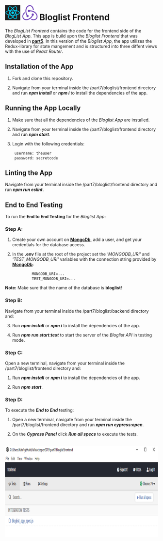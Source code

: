 <h1>
<img src="https://raw.githubusercontent.com/katerina-tziala/fullstackopen2019/master/documentation_images/react_logo.png" alt="react logo" width="50" height="50">
<img src="https://raw.githubusercontent.com/katerina-tziala/fullstackopen2019/master/documentation_images/redux_logo.png" alt="redux logo" width="50" height="50">
Bloglist Frontend<br/>
</h1>

The *BlogList Frontend* contains the code for the frontend side of the *BlogList App*.  This app is build upon the *Bloglist Frontend* that was developed in [**part5**](https://github.com/katerina-tziala/fullstackopen2019/tree/master/part5/bloglist/frontend). In this version of the *Bloglist App*, the app utilizes the Redux-library for state mangement and is structured into three diffent views with the use of *React Router*.


## Installation of the App

1. Fork and clone this repository.

2. Navigate from your terminal inside the /part7/bloglist/frontend directory and run ***npm install*** or ***npm i*** to install the dependencies of the app.


## Running the App Locally

1. Make sure that all the dependencies of the *Bloglist App* are installed.

2. Navigate from your terminal inside the /part7/bloglist/frontend directory and run ***npm start***.

3. Login with the following credentials:

        username: theuser
        password: secretcode


## Linting the App

Navigate from your terminal inside the /part7/bloglist/frontend directory and run ***npm run eslint***.


## End to End Testing

To run the **End to End Testing** for the *Bloglist App*:

<h3>Step A: </h3>

1. Create your own account on [**MongoDb**](https://www.mongodb.com/cloud), add a user, and get your credentials for the database access.

2. In the **.env** file at the root of the project set the *'MONGODB_URI'* and *'TEST_MONGODB_URI'* variables with the connection string provided by [**MongoDb**](https://www.mongodb.com/cloud):
                
                MONGODB_URI=...
                TEST_MONGODB_URI=...

**Note:** Make sure that the name of the database is **bloglist**!


<h3>Step B: </h3>

Navigate from your terminal inside the /part7/bloglist/backend directory and:

3.  Run ***npm install*** or ***npm i*** to install the dependencies of the app.

4. Run ***npm run start:test*** to start the server of the  *Bloglist API* in testing mode.


<h3>Step C: </h3>

Open a new terminal, navigate from your terminal inside the /part7/bloglist/frontend directory and:

1.  Run ***npm install*** or ***npm i*** to install the dependencies of the app.

2.  Run ***npm start***.


<h3>Step D: </h3>

To execute the ***End to End*** testing:

1.  Open a new terminal, navigate from your terminal inside the /part7/bloglist/frontend directory and run ***npm run cypress:open***.

2. On the ***Cypress Panel*** click ***Run all specs*** to execute the tests. <br/><br/>
<img src="https://raw.githubusercontent.com/katerina-tziala/fullstackopen2019/master/documentation_images/cypress_panel.png" alt="cypess panel" width="auto" height="300">



